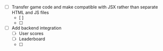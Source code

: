 - [ ] Transfer game code and make compatible with JSX rather than separate HTML and JS files
  - [ ]
  - [ ]
- [ ] Add backend integration
  - [ ] User scores
  - [ ] Leaderboard
  - [ ]

